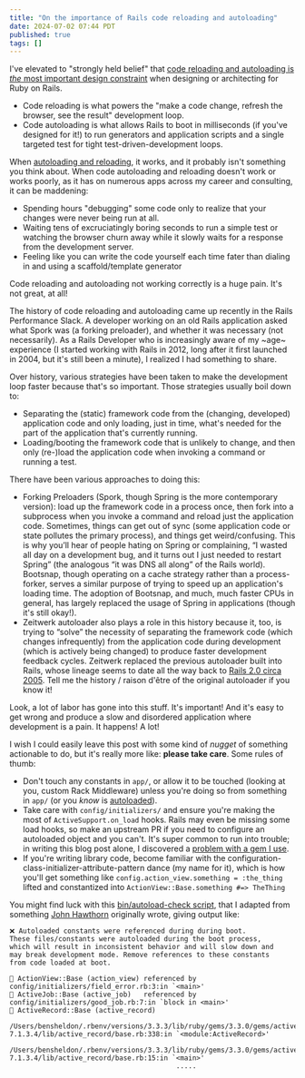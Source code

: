 ```yaml
---
title: "On the importance of Rails code reloading and autoloading"
date: 2024-07-02 07:44 PDT
published: true
tags: []
---
```


I've elevated to "strongly held belief" that [code reloading and autoloading is _the_ most important design constraint](https://island94.org/2024/04/a-ruby-meetup-and-3-podcasts) when designing or architecting for Ruby on Rails. 

- Code reloading is what powers the "make a code change, refresh the browser, see the result" development loop.
- Code autoloading is what allows Rails to boot in milliseconds (if you've designed for it!) to run generators and application scripts and a single targeted test for tight test-driven-development loops.

When [autoloading and reloading](https://guides.rubyonrails.org/autoloading_and_reloading_constants.html), it works, and it probably isn't something you think about. When code autoloading and reloading doesn't work or works poorly, as it has on numerous apps across my career and consulting, it can be maddening:

- Spending hours "debugging" some code only to realize that your changes were never being run at all.
- Waiting tens of excruciatingly boring seconds to run a simple test or watching the browser churn away while it slowly waits for a response from the development server.
- Feeling like you can write the code yourself each time fater than dialing in and using a scaffold/template generator

Code reloading and autoloading not working correctly is a huge pain. It's not great, at all!

The history of code reloading and autoloading came up recently in the Rails Performance Slack. A  developer working on an old Rails application asked what Spork was (a forking preloader), and whether it was necessary (not necessarily). As a Rails Developer who is increasingly aware of my ~age~ experience (I started working with Rails in 2012, long after it first launched in 2004, but it's still been a minute), I realized I had something to share.

Over history, various strategies have been taken to make the development loop faster because that's so important. Those strategies usually boil down to:

- Separating the (static) framework code from the (changing, developed) application code and only loading, just in time, what's needed for the part of the application that's currently running.
- Loading/booting the framework code that is unlikely to change, and then only (re-)load the application code when invoking a command or running a test.

There have been various approaches to doing this:

- Forking Preloaders (Spork, though Spring is the more contemporary version): load up the framework code in a process once, then fork into a subprocess when you invoke a command and reload just the application code. Sometimes, things can get out of sync (some application code or state pollutes the primary process), and things get weird/confusing. This is why you’ll hear of people hating on Spring or complaining, “I wasted all day on a development bug, and it turns out I just needed to restart Spring” (the analogous “it was DNS all along” of the Rails world).
Bootsnap, though operating on a cache strategy rather than a process-forker, serves a similar purpose of trying to speed up an application's loading time. The adoption of Bootsnap, and much, much faster CPUs in general, has largely replaced the usage of Spring in applications (though it's still okay!).
- Zeitwerk autoloader also plays a role in this history because it, too, is trying to “solve” the necessity of separating the framework code (which changes infrequently) from the application code during development (which is actively being changed) to produce faster development feedback cycles. Zeitwerk replaced the previous autoloader built into Rails, whose lineage seems to date all the way back to [Rails 2.0 circa 2005](https://github.com/bensheldon/rails/commit/ee014ef95ae9746b4228f3bc7c85ac0df28ba1df). Tell me the history / raison d'être of the original autoloader if you know it!

Look, a lot of labor has gone into this stuff. It's important! And it's easy to get wrong and produce a slow and disordered application where development is a pain. It happens! A lot!

I wish I could easily leave this post with some kind of _nugget_ of something actionable to do, but it's really more like: **please take care**. Some rules of thumb:

- Don't touch any constants in `app/`, or allow it to be touched (looking at you, custom Rack Middleware) unless you're doing so from something in `app/` (or you _know_ is [autoloaded](https://island94.org/2023/05/whatever-you-do-don-t-autoload-rails-lib)).
- Take care with `config/initializers/` and ensure you're making the most of `ActiveSupport.on_load` hooks. Rails may even be missing some load hooks, so make an upstream PR if you need to configure an autoloaded object and you can't. It's super common to run into trouble; in writing this blog post alone, I discovered a [problem with a gem I use](https://github.com/textacular/textacular/pull/159).
- If you're writing library code, become familiar with the configuration-class-initializer-attribute-pattern dance (my name for it), which is how you'll get something like `config.action_view.something = :the_thing` lifted and constantized into `ActionView::Base.something #=> TheThing` 

You might find luck with this [bin/autoload-check script](https://gist.github.com/bensheldon/ba6532c4216c11dd9ba03487c5a06ee4), that I adapted from something [John Hawthorn](https://www.johnhawthorn.com/) originally wrote, giving output like:

```text
❌ Autoloaded constants were referenced during during boot.
These files/constants were autoloaded during the boot process,
which will result in inconsistent behavior and will slow down and
may break development mode. Remove references to these constants
from code loaded at boot.

🚨 ActionView::Base (action_view) referenced by config/initializers/field_error.rb:3:in `<main>'
🚨 ActiveJob::Base (active_job)   referenced by config/initializers/good_job.rb:7:in `block in <main>'
🚨 ActiveRecord::Base (active_record)
                                         /Users/bensheldon/.rbenv/versions/3.3.3/lib/ruby/gems/3.3.0/gems/activerecord-7.1.3.4/lib/active_record/base.rb:338:in `<module:ActiveRecord>'
                                         /Users/bensheldon/.rbenv/versions/3.3.3/lib/ruby/gems/3.3.0/gems/activerecord-7.1.3.4/lib/active_record/base.rb:15:in `<main>'
                                         .....
```

